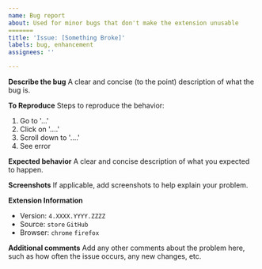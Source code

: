 ```yaml
---
name: Bug report
about: Used for minor bugs that don't make the extension unusable
=======
title: 'Issue: [Something Broke]'
labels: bug, enhancement
assignees: ''

---
```


**Describe the bug**
A clear and concise (to the point) description of what the bug is.

**To Reproduce**
Steps to reproduce the behavior:
1. Go to '...'
2. Click on '....'
3. Scroll down to '....'
4. See error

**Expected behavior**
A clear and concise description of what you expected to happen.

**Screenshots**
If applicable, add screenshots to help explain your problem.

**Extension Information**
 - Version: `4.XXXX.YYYY.ZZZZ`
 - Source: `store` `GitHub`
 - Browser: `chrome` `firefox`

**Additional comments**
Add any other comments about the problem here, such as how often the issue occurs, any new changes, etc.
